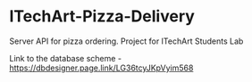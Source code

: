 # ITechArt-Pizza-Delivery
Server API for pizza ordering. Project for ITechArt Students Lab

Link to the database scheme - https://dbdesigner.page.link/LG36tcyJKpVyim568
